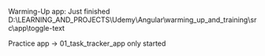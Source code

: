 Warming-Up app:
Just finished
D:\LEARNING_AND_PROJECTS\Udemy\Angular\warming_up_and_training\src\app\toggle-text


Practice app -> 01_task_tracker_app
    only started


